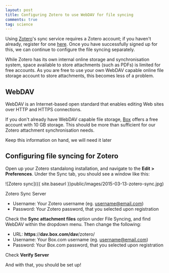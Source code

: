 ```yaml
---
layout: post
title: Configuring Zotero to use WebDAV for file syncing
comments: true
tag: science
---
```


Using [Zotero](http://www.zotero.org)'s sync service requires a Zotero account; if you haven't already, register for one [here](https://www.zotero.org/user/register). Once you have successfully signed up for this, we can continue to configure the file syncing separately.

While Zotero has its own internal online storage and synchronisation system, space available to store attachments (such as PDFs) is limited for free accounts. As you are free to use your own WebDAV capable online file storage account to store attachments, this becomes less of a problem. 

<!--break-->

## WebDAV

<div class="message">
  WebDAV is an Internet-based open standard that enables editing Web sites over HTTP and HTTPS connections. 
</div>

If you don't already have WebDAV capable file storage, [Box](http://www.box.com) offers a free account with 10 GB storage. This should be more than sufficient for our Zotero attachment synchronisation needs.

Keep this information on hand, we will need it later

## Configuring file syncing for Zotero

Open up your Zotero standalong installation, and navigate to the <strong>Edit > Preferences</strong>. Under the Sync tab, you should see a window like this:

![Zotero sync]({{ site.baseurl }}public/images/2015-03-13-zotero-sync.jpg)

Zotero Sync Server

- Username: Your Zotero username (eg. username@email.com)
- Password: Your Zotero password, that you selected upon registration

Check the <strong>Sync attachment files</strong> option under File Syncing, and find WebDAV within the dropdown menu. Then change the following:

- URL: <strong>https</strong>://<strong>dav.box.com/dav</strong>/zotero/
- Username: Your Box.com username (eg. username@email.com)
- Password: Your Box.com password, that you selected upon registration

Check <strong>Verify Server</strong>

And with that, you should be set up!
